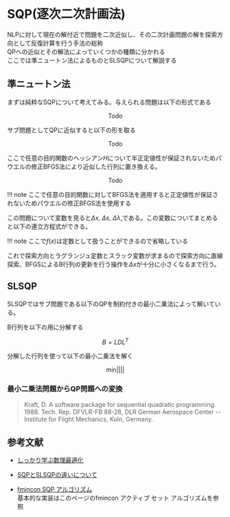 # SQP(逐次二次計画法)

NLPに対して現在の解付近で問題を二次近似し、その二次計画問題の解を探索方向として反復計算を行う手法の総称  
QPへの近似とその解法によっていくつかの種類に分かれる   
ここでは準ニュートン法によるものとSLSQPについて解説する  

## 準ニュートン法
まずは純粋なSQPについて考えてみる。与えられる問題は以下の形式である

```math
\text{Todo}
```

サブ問題としてQPに近似すると以下の形を取る

```math
\text{Todo}
```

ここで任意の目的関数のヘッシアン$`H`$について半正定値性が保証されないためパウエルの修正BFGS法により近似した行列に置き換える。

```math
\text{Todo}
```

!!! note
    ここで任意の目的関数に対してBFGS法を適用すると正定値性が保証されないためパウエルの修正BFGS法を使用する


この問題について変数を見ると$`\Delta x`$, $`\Delta s`$, $`\Delta \lambda`$,である。この変数についてまとめると以下の連立方程式ができる。


!!! note
    ここで$`f(x)`$は定数として扱うことができるので省略している

これで探索方向とラグランジュ定数とスラック変数が求まるので探索方向に直線探索、BFGSによるB行列の更新を行う操作を$`\Delta x`$が十分に小さくなるまで行う。

## SLSQP

SLSQPではサブ問題である以下のQPを制約付きの最小二乗法によって解いている。
```math
```

B行列を以下の用に分解する
```math
B = LDL^T
```

分解した行列を使って以下の最小二乗法を解く
```math
\text{min} ||  ||
```

### 最小二乗法問題からQP問題への変換


> Kraft, D. A software package for sequential quadratic
   programming. 1988. Tech. Rep. DFVLR-FB 88-28, DLR German Aerospace
   Center -- Institute for Flight Mechanics, Koln, Germany.



## 参考文献
- [しっかり学ぶ数理最適化](https://sites.google.com/view/introduction-to-optimization/main)
- [SQPとSLSQPの違いについて](https://stats.stackexchange.com/questions/268290/in-mathematical-optimization-are-sequential-quadratic-programming-and-sequentia)

- [fmincon SQP アルゴリズム](https://jp.mathworks.com/help/optim/ug/constrained-nonlinear-optimization-algorithms.html#bsgppl4)  
    基本的な実装はこのページのfmincon アクティブ セット アルゴリズムを参照